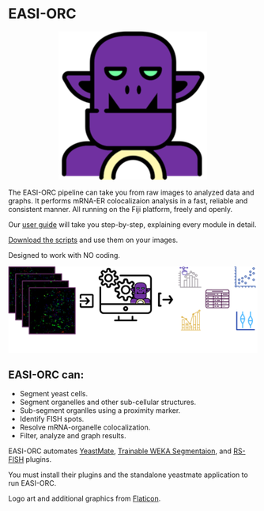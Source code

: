 # EASI-ORC
<p align="center">
  <img src="assests/ORC.png" width="300">
</p>
The EASI-ORC pipeline can take you from raw images to analyzed data and graphs. It performs mRNA-ER colocalizaion analysis in a fast, reliable and consistent manner. All running on the Fiji platform, freely and openly.

Our [user guide](https://github.com/ShaharGarin/EASI-ORC.github.io/blob/c2f86e303f4534bf5d0a5a138059f861595184bd/EASI%20ORC%20User%20Guide.pdf) will take you step-by-step, explaining every module in detail.

[Download the scripts](https://github.com/ShaharGarin/EASI-ORC.github.io/raw/2d24362d16378646fb00c73121c894150db224df/EASI-ORC%20Scripts.7z) and use them on your images.

Designed to work with NO coding.
<p align="center">
  <img src="assests/Diagram.png">
</p>

## EASI-ORC can:
* Segment yeast cells.
* Segment organelles and other sub-cellular structures.
* Sub-segment organlles using a proximity marker.
* Identify FISH spots.
* Resolve mRNA-organelle colocalization.
* Filter, analyze and graph results.


EASI-ORC automates [YeastMate](https://yeastmate.readthedocs.io/en/latest/), [Trainable WEKA Segmentaion](https://github.com/fiji/Trainable_Segmentation?tab=readme-ov-file), and [RS-FISH](https://github.com/PreibischLab/RS-FISH) plugins.

You must install their plugins and the standalone yeastmate application to run EASI-ORC.

Logo art and additional graphics from [Flaticon](https://www.flaticon.com/).

